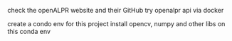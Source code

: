 check the openALPR website and their GitHub
try openalpr api via docker

create a condo env for this project
install opencv, numpy and other libs on this conda env
